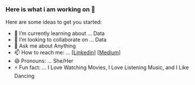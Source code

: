 ### Here is what i am working on 👋



Here are some ideas to get you started:

- 🌱 I’m currently learning about ... Data
- 👯 I’m looking to collaborate on ... Data
- 💬 Ask me about Anything
- 📫 How to reach me: ... [[Linkedin](https://www.linkedin.com/in/anggina-dwi/ )] [[Medium](https://angginadwi.medium.com/ )]
- 😄 Pronouns: ... She/Her
- ⚡ Fun fact: ... I Love Watching Movies, I Love Listening Music, and I Like Dancing

